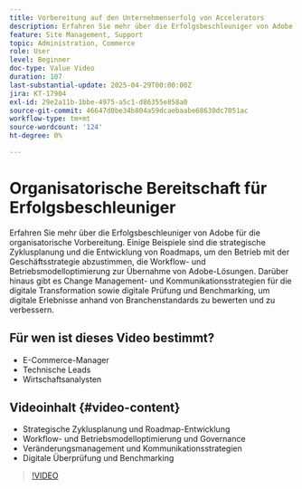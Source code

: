 ```yaml
---
title: Vorbereitung auf den Unternehmenserfolg von Accelerators
description: Erfahren Sie mehr über die Erfolgsbeschleuniger von Adobe für die organisatorische Vorbereitung. Die Bereitschaft der Commerce Success Accelerator-Organisation hilft bei strategischer Planung, Workflows, Änderungsmanagement und digitaler Überprüfung.
feature: Site Management, Support
topic: Administration, Commerce
role: User
level: Beginner
doc-type: Value Video
duration: 107
last-substantial-update: 2025-04-29T00:00:00Z
jira: KT-17904
exl-id: 29e2a11b-1bbe-4975-a5c1-d86355e858a0
source-git-commit: 46647d0be34b804a59dcaebaabe68630dc7051ac
workflow-type: tm+mt
source-wordcount: '124'
ht-degree: 0%

---
```


# Organisatorische Bereitschaft für Erfolgsbeschleuniger

Erfahren Sie mehr über die Erfolgsbeschleuniger von Adobe für die organisatorische Vorbereitung. Einige Beispiele sind die strategische Zyklusplanung und die Entwicklung von Roadmaps, um den Betrieb mit der Geschäftsstrategie abzustimmen, die Workflow- und Betriebsmodelloptimierung zur Übernahme von Adobe-Lösungen. Darüber hinaus gibt es Change Management- und Kommunikationsstrategien für die digitale Transformation sowie digitale Prüfung und Benchmarking, um digitale Erlebnisse anhand von Branchenstandards zu bewerten und zu verbessern.

## Für wen ist dieses Video bestimmt?

* E-Commerce-Manager
* Technische Leads
* Wirtschaftsanalysten

## Videoinhalt {#video-content}

* Strategische Zyklusplanung und Roadmap-Entwicklung
* Workflow- und Betriebsmodelloptimierung und Governance
* Veränderungsmanagement und Kommunikationsstrategien
* Digitale Überprüfung und Benchmarking

>[!VIDEO](https://video.tv.adobe.com/v/3457892/?learn=on&enablevpops)
